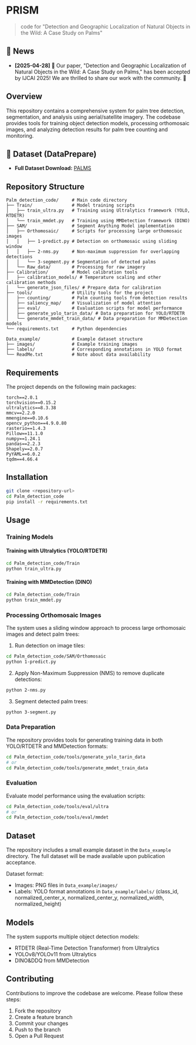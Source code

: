 # PRISM
> code for "Detection and Geographic Localization of Natural Objects in the Wild: A Case Study on Palms"

## 📰 News
* **[2025-04-28]** 🎉 Our paper, "Detection and Geographic Localization of Natural Objects in the Wild: A Case Study on Palms," has been accepted by IJCAI 2025! We are thrilled to share our work with the community. 🥳

## Overview
This repository contains a comprehensive system for palm tree detection, segmentation, and analysis using aerial/satellite imagery. The codebase provides tools for training object detection models, processing orthomosaic images, and analyzing detection results for palm tree counting and monitoring.

## 🌴 Dataset (DataPrepare)

* **Full Dataset Download:** [PALMS](https://drive.google.com/file/d/1z-DnZUN4LOOOk6TrPZ6JuQFhSFb9WKpL/view?usp=drive_link)


## Repository Structure

```
Palm_detection_code/     # Main code directory
├── Train/               # Model training scripts
│   ├── train_ultra.py   # Training using Ultralytics framework (YOLO, RTDETR)
│   └── train_mmdet.py   # Training using MMDetection framework (DINO)
├── SAM/                 # Segment Anything Model implementation
│   ├── Orthomosaic/     # Scripts for processing large orthomosaic images
│   │   ├── 1-predict.py # Detection on orthomosaic using sliding window
│   │   ├── 2-nms.py     # Non-maximum suppression for overlapping detections
│   │   └── 3-segment.py # Segmentation of detected palms
│   └── Raw_data/        # Processing for raw imagery
├── Calibration/         # Model calibration tools
│   ├── calibration_models/ # Temperature scaling and other calibration methods
│   └── generate_json_files/ # Prepare data for calibration
├── tools/               # Utility tools for the project
│   ├── counting/        # Palm counting tools from detection results
│   ├── saliency_map/    # Visualization of model attention
│   ├── eval/            # Evaluation scripts for model performance
│   ├── generate_yolo_tarin_data/ # Data preparation for YOLO/RTDETR
│   └── generate_mmdet_train_data/ # Data preparation for MMDetection models
└── requirements.txt     # Python dependencies

Data_example/            # Example dataset structure
├── images/              # Example training images
├── labels/              # Corresponding annotations in YOLO format
└── ReadMe.txt           # Note about data availability
```

## Requirements
The project depends on the following main packages:

```
torch==2.0.1
torchvision==0.15.2
ultralytics==8.3.38
mmcv==2.2.0
mmengine==0.10.6
opencv_python==4.9.0.80
rasterio==1.4.3
Pillow==11.1.0
numpy==1.24.1
pandas==2.2.3
Shapely==2.0.7
PyYAML==6.0.2
tqdm==4.66.4
```

## Installation

```bash
git clone <repository-url>
cd Palm_detection_code
pip install -r requirements.txt
```

## Usage

### Training Models

#### Training with Ultralytics (YOLO/RTDETR)
```bash
cd Palm_detection_code/Train
python train_ultra.py
```

#### Training with MMDetection (DINO)
```bash
cd Palm_detection_code/Train
python train_mmdet.py
```

### Processing Orthomosaic Images

The system uses a sliding window approach to process large orthomosaic images and detect palm trees:

1. Run detection on image tiles:
```bash
cd Palm_detection_code/SAM/Orthomosaic
python 1-predict.py
```

2. Apply Non-Maximum Suppression (NMS) to remove duplicate detections:
```bash
python 2-nms.py
```

3. Segment detected palm trees:
```bash
python 3-segment.py
```

### Data Preparation

The repository provides tools for generating training data in both YOLO/RTDETR and MMDetection formats:

```bash
cd Palm_detection_code/tools/generate_yolo_tarin_data
# or
cd Palm_detection_code/tools/generate_mmdet_train_data
```

### Evaluation

Evaluate model performance using the evaluation scripts:

```bash
cd Palm_detection_code/tools/eval/ultra
# or
cd Palm_detection_code/tools/eval/mmdet
```

## Dataset

The repository includes a small example dataset in the `Data_example` directory. The full dataset will be made available upon publication acceptance.

Dataset format:
- Images: PNG files in `Data_example/images/`
- Labels: YOLO format annotations in `Data_example/labels/` (class_id, normalized_center_x, normalized_center_y, normalized_width, normalized_height)

## Models

The system supports multiple object detection models:
- RTDETR (Real-Time Detection Transformer) from Ultralytics
- YOLOv8/YOLOv11 from Ultralytics
- DINO&DDQ from MMDetection

## Contributing

Contributions to improve the codebase are welcome. Please follow these steps:
1. Fork the repository
2. Create a feature branch
3. Commit your changes
4. Push to the branch
5. Open a Pull Request

